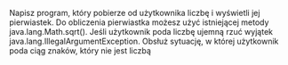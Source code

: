 Napisz program, który pobierze od użytkownika liczbę i wyświetli jej pierwiastek. 
Do obliczenia pierwiastka możesz użyć istniejącej metody java.lang.Math.sqrt(). 
Jeśli użytkownik poda liczbę ujemną rzuć wyjątek java.lang.IllegalArgumentException. 
Obsłuż sytuację, w której użytkownik poda ciąg znaków, który nie jest liczbą
